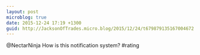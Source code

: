 ```yaml
---
layout: post
microblog: true
date: 2015-12-24 17:19 +1300
guid: http://JacksonOfTrades.micro.blog/2015/12/24/t679879135167004672.html
---
```

@NectarNinja How is this notification system? #rating
